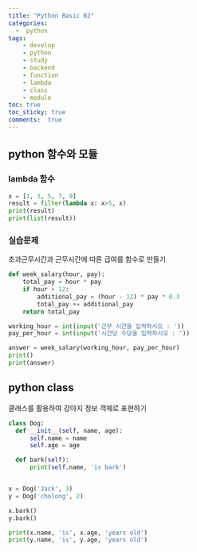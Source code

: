 ```yaml
---
title: "Python Basic 02"
categories: 
  -  python
tags: 
    - develop
    - python
    - study
    - backend
    - function
    - lambda
    - class
    - module
toc: true
toc_sticky: true
comments:  true
---
```


## python 함수와 모듈

### lambda 함수
```python
x = [1, 3, 5, 7, 9]
result = filter(lambda x: x>5, x)
print(result)
print(list(result))
```

### 실습문제
초과근무시간과 근무시간에 따른 급여를 함수로 만들기

```python 
def week_salary(hour, pay):
    total_pay = hour * pay
    if hour > 12:
        additional_pay = (hour - 12) * pay * 0.3
        total_pay += additional_pay
    return total_pay

working_hour = int(input('근무 시간을 입력하시오 : '))
pay_per_hour = int(input('시간당 수당을 입력하시오 : '))

answer = week_salary(working_hour, pay_per_hour)
print()
print(answer)
```

## python class
클래스를 활용하여 강아지 정보 객체로 표현하기

```python
class Dog:
  def __init__(self, name, age):
      self.name = name
      self.age = age

  def bark(self):
      print(self.name, 'is bark')


x = Dog('Jack', 3)
y = Dog('cholong', 2)

x.bark()
y.bark()

print(x.name, 'is', x.age, 'years old')
print(y.name, 'is', y.age, 'years old')
```